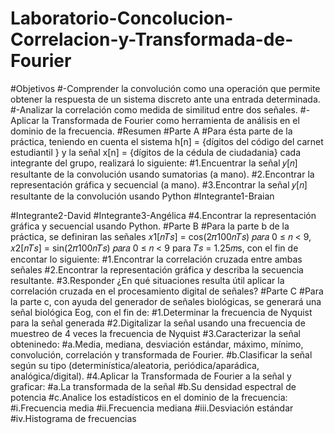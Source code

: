 # Laboratorio-Concolucion-Correlacion-y-Transformada-de-Fourier
#Objetivos
#-Comprender la convolución como una operación que permite obtener la
respuesta de un sistema discreto ante una entrada determinada.
#-Analizar la correlación como medida de similitud entre dos señales. 
#-Aplicar la Transformada de Fourier como herramienta de análisis en el
dominio de la frecuencia. 
#Resumen
#Parte A
#Para ésta parte de la práctica, teniendo en cuenta el sistema h[n] = {dígitos del código del carnet estudiantil } y la
señal x[n] = {dígitos de la cédula de ciudadania} cada integrante del grupo, realizará lo siguiente:
#1.Encuentrar la señal 𝑦[𝑛] resultante de la convolución usando sumatorias (a
mano). 
#2.Encontrar la representación gráfica y secuencial (a mano). 
#3.Encontrar la señal 𝑦[𝑛] resultante de la convolución usando Python
#Integrante1-Braian

#Integrante2-David
#Integrante3-Angélica
#4.Encontrar la representación gráfica y secuencial usando Python. 
#Parte B
#Para la parte b de la práctica, se definiran las señales 𝑥1[𝑛𝑇𝑠] = cos(2𝜋100𝑛𝑇𝑠) 𝑝𝑎𝑟𝑎 0 ≤ 𝑛 < 9, 𝑥2[𝑛𝑇𝑠] = sin(2𝜋100𝑛𝑇𝑠) 𝑝𝑎𝑟𝑎 0 ≤ 𝑛 < 9 para 𝑇𝑠 = 1.25𝑚s, con el fin de encontar lo siguiente:
#1.Encontrar la correlación cruzada entre ambas señales
#2.Encontrar la representación gráfica y describa la secuencia resultante. 
#3.Responder ¿En qué situaciones resulta útil aplicar la correlación cruzada en
el procesamiento digital de señales? 
#Parte C
#Para la parte c, con ayuda del generador de señales biológicas, se generará una señal biológica Eog, con el fin de:
#1.Determinar la frecuencia de Nyquist para la señal generada
#2.Digitalizar la señal usando una frecuencia de muestreo de 4 veces la
frecuencia de Nyquist
#3.Caracterizar la señal obteninedo:
#a.Media, mediana, desviación estándar, máximo, mínimo, convolución,  correlación y transformada de Fourier.
#b.Clasificar la señal según su tipo (determinística/aleatoria,
periódica/aparádica, analógica/digital).
#4.Aplicar la Transformada de Fourier a la señal y graficar:
#a.La transformada de la señal
#b.Su densidad espectral de potencia
#c.Analice los estadísticos en el dominio de la frecuencia:
#i.Frecuencia media
#ii.Frecuencia mediana
#iii.Desviación estándar
#iv.Histograma de frecuencias






